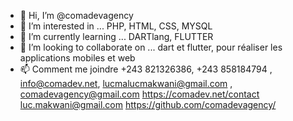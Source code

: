 - 👋 Hi, I’m @comadevagency
- 👀 I’m interested in ... PHP, HTML, CSS, MYSQL
- 🌱 I’m currently learning ... DARTlang, FLUTTER  
- 💞️ I’m looking to collaborate on ... dart et flutter, pour réaliser les applications mobiles  et web      
- 📫 Comment me joindre +243 821326386, +243 858184794 , info@comadev.net, lucmalucmakwani@gmail.com , comadevagency@gmail.com https://comadev.net/contact
luc.makwani@gmail.com  https://github.com/comadevagency/
<!---
comadevagency/comadevagency is a ✨ special ✨ repository because its `README.md` (this file) appears on your GitHub profile.
You can click the Preview link to take a look at your changes.
--->
